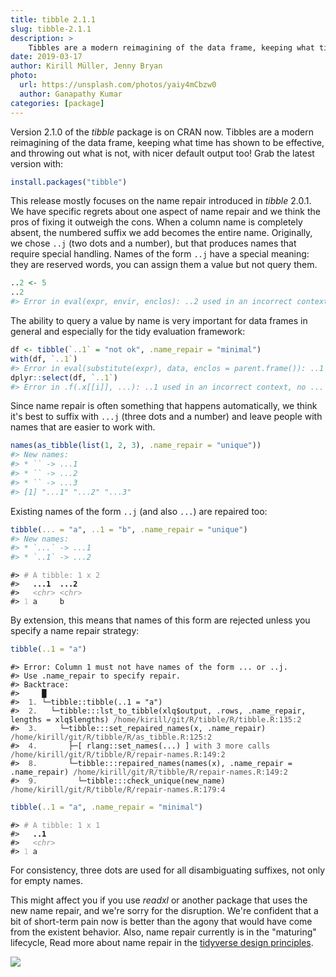 ```yaml
---
title: tibble 2.1.1
slug: tibble-2.1.1
description: >
    Tibbles are a modern reimagining of the data frame, keeping what time has shown to be effective, and throwing out what is not, with nicer default output too! This article describes and motivates the latest minor release.
date: 2019-03-17
author: Kirill Müller, Jenny Bryan
photo:
  url: https://unsplash.com/photos/yaiy4mCbzw0
  author: Ganapathy Kumar
categories: [package]
---
```





<STYLE type='text/css' scoped>
PRE.fansi SPAN {padding-top: .25em; padding-bottom: .25em};
</STYLE>


Version 2.1.0 of the *tibble* package is on CRAN now. Tibbles are a modern reimagining of the data frame, keeping what time has shown to be effective, and throwing out what is not, with nicer default output too! Grab the latest version with:

```r
install.packages("tibble")
```

This release mostly focuses on the name repair introduced in *tibble* 2.0.1.
We have specific regrets about one aspect of name repair and we think the pros of fixing it outweigh the cons.
When a column name is completely absent, the numbered suffix we add becomes the entire name. Originally, we chose `..j` (two dots and a number), but that produces names that require special handling.
Names of the form `..j` have a special meaning: they are reserved words, you can assign them a value but not query them.


```r
..2 <- 5
..2
#> Error in eval(expr, envir, enclos): ..2 used in an incorrect context, no ... to look in
```


The ability to query a value by name is very important for data frames in general and especially for the tidy evaluation framework:


```r
df <- tibble(`..1` = "not ok", .name_repair = "minimal")
with(df, `..1`)
#> Error in eval(substitute(expr), data, enclos = parent.frame()): ..1 used in an incorrect context, no ... to look in
dplyr::select(df, `..1`)
#> Error in .f(.x[[i]], ...): ..1 used in an incorrect context, no ... to look in
```

Since name repair is often something that happens automatically, we think it's best to suffix with `...j` (three dots and a number) and leave people with names that are easier to work with.


```r
names(as_tibble(list(1, 2, 3), .name_repair = "unique"))
#> New names:
#> * `` -> ...1
#> * `` -> ...2
#> * `` -> ...3
#> [1] "...1" "...2" "...3"
```

Existing names of the form `..j` (and also `...`) are repaired too:


```r
tibble(... = "a", ..1 = "b", .name_repair = "unique")
#> New names:
#> * `...` -> ...1
#> * `..1` -> ...2
```

<PRE class="fansi fansi-output"><CODE>#&gt; <span style='color: #949494;'># A tibble: 1 x 2</span>
#&gt;   <span style='font-weight: bold;'>...1</span><span>  </span><span style='font-weight: bold;'>...2</span><span> </span>
#&gt;   <span style='color: #949494;font-style: italic;'>&lt;chr&gt;</span><span> </span><span style='color: #949494;font-style: italic;'>&lt;chr&gt;</span>
#&gt; <span style='color: #BCBCBC;'>1</span><span> a     b</span></CODE></PRE>

By extension, this means that names of this form are rejected unless you specify a name repair strategy:


```r
tibble(..1 = "a")
```

<PRE class="fansi fansi-error"><CODE>#&gt; Error: Column 1 must not have names of the form ... or ..j.
#&gt; Use .name_repair to specify repair.
#&gt; Backtrace:
#&gt; <span style='color: #555555;'>    </span><span>█</span>
#&gt; <span style='color: #555555;'> 1. </span><span>└─tibble::tibble(..1 = "a")</span>
#&gt; <span style='color: #555555;'> 2. </span><span>  └─tibble:::lst_to_tibble(xlq$output, .rows, .name_repair, lengths = xlq$lengths) </span><span style='color: #555555;'>/home/kirill/git/R/tibble/R/tibble.R:135:2</span>
#&gt; <span style='color: #555555;'> 3. </span><span>    └─tibble:::set_repaired_names(x, .name_repair) </span><span style='color: #555555;'>/home/kirill/git/R/tibble/R/as_tibble.R:125:2</span>
#&gt; <span style='color: #555555;'> 4. </span><span>      ├─[ rlang::set_names(...) ]</span><span style='color: #555555;'> with 3 more calls</span><span> </span><span style='color: #555555;'>/home/kirill/git/R/tibble/R/repair-names.R:149:2</span>
#&gt; <span style='color: #555555;'> 8. </span><span>      └─tibble:::repaired_names(names(x), .name_repair = .name_repair) </span><span style='color: #555555;'>/home/kirill/git/R/tibble/R/repair-names.R:149:2</span>
#&gt; <span style='color: #555555;'> 9. </span><span>        └─tibble:::check_unique(new_name) </span><span style='color: #555555;'>/home/kirill/git/R/tibble/R/repair-names.R:179:4</span></CODE></PRE>

```r
tibble(..1 = "a", .name_repair = "minimal")
```

<PRE class="fansi fansi-output"><CODE>#&gt; <span style='color: #949494;'># A tibble: 1 x 1</span>
#&gt;   <span style='font-weight: bold;'>..1</span><span>  </span>
#&gt;   <span style='color: #949494;font-style: italic;'>&lt;chr&gt;</span>
#&gt; <span style='color: #BCBCBC;'>1</span><span> a</span></CODE></PRE>

For consistency, three dots are used for all disambiguating suffixes, not only for empty names.

This might affect you if you use *readxl* or another package that uses the new name repair, and we're sorry for the disruption.
We're confident that a bit of short-term pain now is better than the agony that would have come from the existent behavior.
Also, name repair currently is in the "maturing" lifecycle, 
Read more about name repair in the [tidyverse design principles](https://principles.tidyverse.org/names-attribute.html#the-names-attribute-of-an-object).

![](/images/tibble-2.1.1/dots.jpg)

